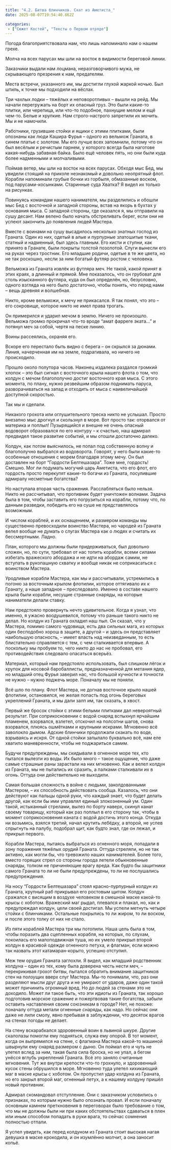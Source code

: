 ```yaml
---
title: "4.2. Битва блинчиков. Скат из Аметиста_"
date: 2025-08-07T19:54:40.862Z

categories:
 - ["Сюжет Костей", "Тексты о Первом отряде"]
---
```


Погода благоприятствовала нам, что лишь напоминало нам о нашем грехе.

Молча на всех парусах мы шли на восток в видимости береговой линии.

Заказчики выдали нам лоцмана, неразговорчивого мужа, не скрывающего
презрения к нам, предателям.

Места встречи, указанного им, мы достигли глухой жаркой ночью. Был
штиль, к точке мы подходили на вёслах.

Три чахлых лодки – тяжёлых и неповоротливых – вышли на рейд. Мы начали
перегружать на борт их опасный груз. Это были какие-то плитки, или
черепица, или что-то подобное, пахнущие мелом и ещё чем-то. Белые и
хрупкие. Нам строго-настрого запретили их мочить. Мы и не намочили.

Работники, грузившие стойки и ящики с этими плитками, были опознаны как
люди Кашира Фурья – одного из вельмож Граната, в синем платье с золотом.
Мы его лучше всех запомнили, потому что он был весёлым и речистым
парнем, у которого всегда была наготове какая-нибудь забавная байка.
Было ещё человек пять, но они были куда более надменными и молчаливыми.

Поймав ветер, мы шли на восток на всех парусах. Обходя мыс Бед, мы
увидели стоящий на приколе незнакомый и довольно неопрятный флот.
Корабли напоминали грубые бочки из горбыля, обмазанные воском, под
парусами-косынками. Старинные суда Хватка? Я видел их только на
рисунках.

Повинуясь командам нашего нанимателя, мы разделились и обошли мыс Бед с
восточной и западной стороны, встав на якорь в бухтах у основания мыса.
С западной стороны, где оказался я, мы отправили на сушу десант. Нам
велено было начать обстреливать берег, если они не успеют закончить до
появления людей Мастера.

Вместе с воинами на сушу высадилось несколько знатных господ из Граната.
Один из них, одетый в алые и пурпурные златошитые ткани, статный и
надменный, был здесь главным. Его кисти и ступни, как принято в Гранате,
были покрыты толстой позолотой. Слуги вынесли его на руках через
тростник. Его младшие родичи, одетые в те же цвета, но не так роскошно,
несли за ним богатый футляр ростом с человека.

Вельможа из Граната извлёк из футляра меч. Не такой, какой принят в этих
краях, а длинный и прямой. Мне показалось, что он грубоват для столь
изысканного футляра, куда он был определён, но, безусловно, одного
взгляда на него было достаточно, чтобы понять, что перед нами – вещь
древняя и волшебная.

Никто, кроме вельможи, к мечу не прикасался. Я так понял, что это – его
сокровище, которое никто не имел права трогать.

Он примерился и ударил мечом в землю. Ничего не произошло. Вельможа
громко прокричал что-то вроде “амат фарреге эката…” и потянул меч за
собой, чертя на песке линию.

Воины рассеялись, охраняя его.

Вскоре его перестало быть видно с берега – он скрылся за дюнами. Линия,
начерченная им на земле, подрагивала, но ничего не происходило.

Прошло около полутора часов. Наконец издалека раздался громкий хлопок –
это был сигнал с восточного крыла нашего флота о том, что колдун с мечом
благополучно достиг восточного края мыса. С этого момента, по плану,
нужно резвейшим образом поднимать паруса, разворачиваться на запад и
отходить от мыса с наивеличайшей доступной скоростью.

Так мы и сделали.

Никакого грохота или оглушительного треска никто не услышал. Просто
внезапно мыс дрогнул и скользнул в море. Вот просто так: оторвался от
материка и поплыл! Пузырящийся и внешне не очень опасный водоворот
образовался по его контуру – к счастью, наш адмирал предвидел такое
развитие событий, и мы отошли достаточно далеко.

Колдун, как потом выяснилось, не попал под собственную волну и
благополучно выбрался из водоворота. Говорят, у него были какие-то
особенные отношения с морем благодаря этому мечу. Он был доставлен на
борт “Гордости Белтешазара”. Тоже мне, гордость! Смешно. Мог ли подумать
могучий царь Аметиста, что его флот, его гордость просто перекупят
какие-то богачи из Граната, посулившие адмиралу несметные богатства?

Но наступала вторая часть сражения. Расслабляться было нельзя. Никто не
рассчитывал, что противник будет уничтожен волнами. Задача была в том,
чтобы заставить его погрузиться на корабли, потому что, по данным
разведки, победить его на суше не представлялось возможным.

И числом кораблей, и их оснащением, и размером команды мы существенно
превосходили воинство Мастера, но чародей из Граната велел вообще не
думать о слугах Мастера как о людях и считать их бессмертными. Ладно.

План, которого мы должны были придерживаться, был довольно сложен, но,
по сути, требовал от нас топить корабли, всеми силами избегать
вражеского абордажа и не идти на абордаж самим, не вступать в рукопашную
схватку и вообще никак не соприкасаться с воинством Мастера.

Уродливые корабли Мастера, как мы и рассчитывали, устремились в погоню
за восточным крылом флотилии, которое оттягивало их к Гранату, а наше
западное – преследовало. Именно в составе нашего крыла были корабли,
несущие странные снаряды, на которые наниматели делали ставку.

Нам предстояло провернуть нечто удивительное. Когда я узнал, что именно,
я ужасно воодушевился, потому что раньше такого никто не делал. Но
колдун из Граната охладил наш пыл. Он сказал, что у Мастера, помимо
самого чудовища, есть два сильных мага, из которых один бесподобно хорош
в защите, а другой – и здесь он представляет наибольшую опасность, –
имеет власть над неизведанным, то есть блистательно справляется с тем, с
чем сталкивается впервые. А поскольку мы пробуем то, чего никто до нас
не пробовал, его противодействия следовало опасаться всерьёз.

Материал, который нам предстояло использовать, был слишком лёгок и
хрупок для носовой баробаллисты, предназначенной для метания ядер, но
младший отец Фурья заверил нас, что большой кучности и точности не нужно
– нужно поджечь море. Поначалу мы не поняли.

Всё шло по плану. Флот Мастера, не догнав восточное крыло нашей
флотилии, остановился, не желая попасть под огонь береговых укреплений
Граната, и мы дали залп им, так сказать, в хвост.

Первый же бросок стойки с этими белыми плитками дал невероятный
результат. При соприкосновении с водой снаряд вспыхнул ярчайшим
пламенем, взорвался, взлетел, отскочил на полсотни шагов, снова
взорвался, плюясь ошмётками и крупными искрами. Мгновенно всё заволокло
дымом. Адские блинчики продолжали скакать по воде, взрываясь и искря. От
одной стойки запылало буквально всё, нам еле хватило маневренности,
чтобы не поджариться самим.

Будучи предупреждены, мы скидывали в огненное море тех, кто пытался
вылезти из воды. Их было много – такое ощущение, что даже самые страшные
раны зарастали на них мгновенно. Как и велел колдун из Граната, мы не
пытались их сразить, а палками сталкивали их в огонь. Оттуда они
действительно не выходили.

Самая большая сложность в войне с людьми, заколдованными Мастером, – их
способность действовать сообща. Казалось, что они действуют как пальцы
одной руки, что каждый знает, что будет делать другой, как если бы ими
управлял единый злокозненный ум. Один такой, истыканный стрелами, вылез
по борту наверх, скинул канат своему товарищу, который как раз поплыл в
его сторону так, чтобы в момент соприкосновения каната с водой достичь
этого конца. Откуда ни возьмись, взялся третий, начал крутить лебёдку, а
второй, не успев спрыгнуть на палубу, подобрал щит, как будто знал, где
он лежал, и прикрыл первого.

Корабли Мастера, пытаясь выбраться из огненного моря, попадали в зону
поражения тяжёлых орудий Граната. Оттуда стреляли, но не так активно,
как могли бы, что тревожило наших нанимателей. Более того, вместо
горящих стрел со стороны города летели обыкновенные снаряды, толком не
причиняющие врагу вреда. Как будто бы защитники самого Граната то ли не
были предупреждены, то ли не послушались предупреждения.

На носу “Гордости Белтешазара” стоял красно-пурпурный колдун из Граната,
крупный раб прикрывал его ростовым щитом. Колдун сражался с висящим в
воздухе человеком в смешной маске какой-то крысы с хоботом. Вражеский
маг рыдал, плевался и плакал, но, как и предупреждал колдун, цели своей
достигал. Мы успели метнуть четыре стойки с блинчиками. Остальные
покрылись то ли жиром, то ли воском, и после этого толку от них не
стало.

Из пяти кораблей Мастера три мы потопили. Наша цель была в том, чтобы
поразить два сцепленных корабля, на которых, по слухам, покоилась его
малоподвижная туша, но их умело прикрыл второй колдун в красивой одежде
огненного петуха, и флагман, если можно так назвать этот
катамаран-корыто, успешно отступил.

Меж тем орудия Граната заглохли. Я видел, как младший родственник
колдуна – один из тех, кому была доверена честь нести меч, –
перекрикивая грохот битвы, пытался обратить внимание защитников стен на
ползущих вверх слуг Мастера. Мы-то понимали, что, раз они разделяют
мысли друг друга и не умирают от ударов, даже один такой может причинить
огромный вред. Но до людей за стенами это не доходило. Может ли такое
быть, что эти идиоты из Граната, так хорошо подготовив морское сражение
и пожертвовав такие богатства, забыли оставить наставления своим
союзникам в городе? Нет, не похоже: поначалу оттуда метали огненные
снаряды, как надо. Но сейчас они даже не лили смолу, явно пребывая в
заблуждении, что десяток врагов на стенах погоды не делает.

На стену вскарабкался здоровенный воин в львиной шкуре. Другие скалолазы
помогли ему подняться, служа ему опорой. В тот момент, когда он
выпрямился на стене, с флагмана Мастера какой-то машиной швырнули ему
снаряд размером с дыню. Он поймал его и чуть не улетел вслед за ним,
такая была сила броска, но не упал, а бегом унёсся вглубь укреплений
Граната. Всё это заняло считанные мгновения. Тут же внутри крепости
что-то грохнуло, и здоровенный кусок стены обрушился в море. Мгновенно
туда улетел хихикающий маг в маске крысы с хоботом. Он пропустил удар
колдуна из Граната, но его закрыл второй маг, огненный петух, а к нашему
колдуну пришёл новый противник.

Адмирал скомандовал отступление. Они с заказчиком условились о
признаках, по которым нужно было опознать провал. И если поначалу
основным камнем преткновения в переговорах было требование о том, что мы
не должны были ни при каких обстоятельствах сдаваться в плен или иным
способом попадать в руки врага, то сейчас сомнения полностью отпали.

Я успел увидеть, как перед колдуном из Граната стоит высокая нагая
девушка в маске крокодила, и он изумлённо молчит, а она заносит копьё.
